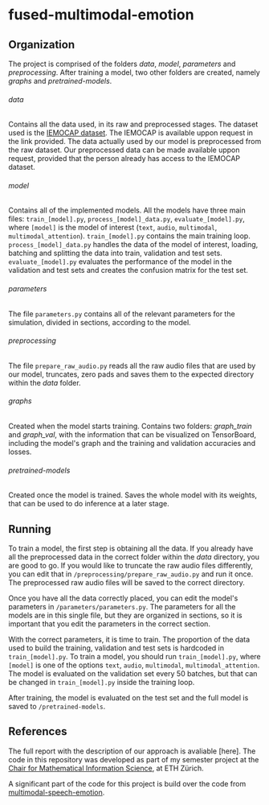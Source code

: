 # fused-multimodal-emotion

## Organization

The project is comprised of the folders _data_, _model_, _parameters_ and _preprocessing_. After training a model, two other  folders are created, namely _graphs_ and _pretrained-models_.
###### _data_
Contains all the data used, in its raw and preprocessed stages. The dataset used is the [IEMOCAP dataset](https://sail.usc.edu/iemocap/index.html). The IEMOCAP is available uppon request in the link provided. The data actually used by our model is preprocessed from the raw dataset. Our preprocessed data can be made available uppon request, provided that the person already has access to the IEMOCAP dataset. 
###### _model_
Contains all of the implemented models. All the models have three main files: `train_[model].py`, `process_[model]_data.py`, `evaluate_[model].py`, where `[model]` is the model of interest (`text`, `audio`, `multimodal`, `multimodal_attention`). 
`train_[model].py` contains the main training loop. `process_[model]_data.py` handles the data of the model of interest, loading, batching and splitting the data into train, validation and test sets. `evaluate_[model].py` evaluates the performance of the model in the validation and test sets and creates the confusion matrix for the test set.
###### _parameters_
The file `parameters.py` contains all of the relevant parameters for the simulation, divided in sections, according to the model.
###### _preprocessing_
The file `prepare_raw_audio.py` reads all the raw audio files that are used by our model, truncates, zero pads and saves them to the expected directory within the _data_ folder. 
###### _graphs_
Created when the model starts training. Contains two folders: *graph_train* and *graph_val*, with the information that can be visualized on TensorBoard, including the model's graph and the training and validation accuracies and losses.
###### _pretrained-models_
Created once the model is trained. Saves the whole model with its weights, that can be used to do inference at a later stage.

## Running

To train a model, the first step is obtaining all the data. If you already have all the preprocessed data in the correct folder within the _data_ directory, you are good to go. If you would like to truncate the raw audio files differently, you can edit that in `/preprocessing/prepare_raw_audio.py` and run it once. The preprocessed raw audio files will be saved to the correct directory.

Once you have all the data correctly placed, you can edit the model's parameters in `/parameters/parameters.py`. The parameters for all the models are in this single file, but they are organized in sections, so it is important that you edit the parameters in the correct section.

With the correct parameters, it is time to train. The proportion of the data used to build the training, validation and test sets is hardcoded in `train_[model].py`. To train a model, you should run `train_[model].py`, where `[model]` is one of the options `text`, `audio`, `multimodal`, `multimodal_attention`. The model is evaluated on the validation set every 50 batches, but that can be changed in `train_[model].py` inside the training loop.

After training, the model is evaluated on the test set and the full model is saved to `/pretrained-models`.

## References
The full report with the description of our approach is avaliable [here]. The code in this repository was developed as part of my semester project at the [Chair for Mathematical Information Science](https://www.mins.ee.ethz.ch/index.html), at ETH Zürich.

A significant part of the code for this project is build over the code from [multimodal-speech-emotion](https://github.com/david-yoon/multimodal-speech-emotion). 




